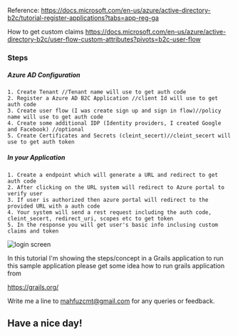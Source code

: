 
Reference: https://docs.microsoft.com/en-us/azure/active-directory-b2c/tutorial-register-applications?tabs=app-reg-ga

How to get custom claims https://docs.microsoft.com/en-us/azure/active-directory-b2c/user-flow-custom-attributes?pivots=b2c-user-flow

### Steps  

##### Azure AD Configuration
    1. Create Tenant //Tenant name will use to get auth code
    2. Register a Azure AD B2C Application //client Id will use to get auth code
    3. Create user flow (I was create sign up and sign in flow)//policy name will use to get auth code
    4. Create some additional IDP (Identity providers, I created Google and Facebook) //optional
    5. Create Certificates and Secrets (cleint_secert)//cleint_secert will use to get auth token

##### In your Application
    1. Create a endpoint which will generate a URL and redirect to get auth code
    2. After clicking on the URL system will redirect to Azure portal to verify user
    3. If user is authorized then azure portal will redirect to the provided URL with a auth code
    4. Your system will send a rest request including the auth code, cleint_secert, redirect_uri, scopes etc to get token
    5. In the response you will get user's basic info inclusing custom claims and token

![login screen](https://github.com/mahfuzcmt/Azure-AD-B2C-SSO/azure_ad_b2c_login.PNG)

In this tutorial I'm showing the steps/concept in a Grails application to run this sample application please get some idea how to run grails application from

https://grails.org/

Write me a line to mahfuzcmt@gmail.com for any queries or feedback.

## Have a nice day!